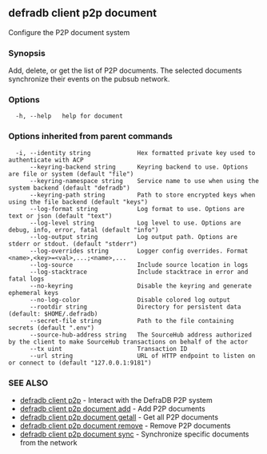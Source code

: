 ## defradb client p2p document

Configure the P2P document system

### Synopsis

Add, delete, or get the list of P2P documents.
The selected documents synchronize their events on the pubsub network.

### Options

```
  -h, --help   help for document
```

### Options inherited from parent commands

```
  -i, --identity string             Hex formatted private key used to authenticate with ACP
      --keyring-backend string      Keyring backend to use. Options are file or system (default "file")
      --keyring-namespace string    Service name to use when using the system backend (default "defradb")
      --keyring-path string         Path to store encrypted keys when using the file backend (default "keys")
      --log-format string           Log format to use. Options are text or json (default "text")
      --log-level string            Log level to use. Options are debug, info, error, fatal (default "info")
      --log-output string           Log output path. Options are stderr or stdout. (default "stderr")
      --log-overrides string        Logger config overrides. Format <name>,<key>=<val>,...;<name>,...
      --log-source                  Include source location in logs
      --log-stacktrace              Include stacktrace in error and fatal logs
      --no-keyring                  Disable the keyring and generate ephemeral keys
      --no-log-color                Disable colored log output
      --rootdir string              Directory for persistent data (default: $HOME/.defradb)
      --secret-file string          Path to the file containing secrets (default ".env")
      --source-hub-address string   The SourceHub address authorized by the client to make SourceHub transactions on behalf of the actor
      --tx uint                     Transaction ID
      --url string                  URL of HTTP endpoint to listen on or connect to (default "127.0.0.1:9181")
```

### SEE ALSO

* [defradb client p2p](defradb_client_p2p.md)	 - Interact with the DefraDB P2P system
* [defradb client p2p document add](defradb_client_p2p_document_add.md)	 - Add P2P documents
* [defradb client p2p document getall](defradb_client_p2p_document_getall.md)	 - Get all P2P documents
* [defradb client p2p document remove](defradb_client_p2p_document_remove.md)	 - Remove P2P documents
* [defradb client p2p document sync](defradb_client_p2p_document_sync.md)	 - Synchronize specific documents from the network

